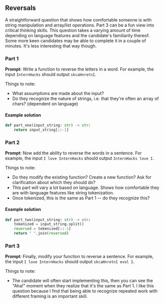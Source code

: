 ## Reversals

A straightforward question that shows how comfortable someone is with string manipulation and array/list operations. Part 3 can be a fun view into critical thinking skills. This question takes a varying amount of time depending on language features and the candidate's familiarity thereof. Some more keen candidates may be able to complete it in a couple of minutes. It's less interesting that way though.


### Part 1

**Prompt**: Write a function to reverse the letters in a word. For example, the input `InternHacks` should output `skcaHnretnI`.

Things to note:
- What assumptions are made about the input?
- Do they recognize the nature of strings, i.e. that they're often an array of chars? (dependent on language)

#### Example solution

```python
def part_one(input_string: str) -> str:
    return input_string[::-1]
```


### Part 2

**Prompt**: Now add the ability to reverse the words in a sentence. For example, the input `I love InternHacks` should output `InternHacks love I`.

Things to note:
- Do they modify the existing function? Create a new function? Ask for clarification about which they should do?
- This part will vary a lot based on language. Shows how comfortable they are with language features like string tokenization.
- Once tokenized, this is the same as Part 1 -- do they recognize this?

#### Example solution

```python
def part_two(input_string: str) -> str:
    tokenized = input_string.split()
    reversed = tokenized[::-1]
    return " ".join(reversed)
```

### Part 3

**Prompt**: Finally, modify your function to reverse a sentence. For example, the input `I love InternHacks` should output `skcaHnretnI evol I`.

Things to note:
- The candidate will often start implementing this, then you can see the "Aha!" moment when they realize that it's the same as Part 1. I like this question because I find that being able to recognize repeated work with different framing is an important skill.